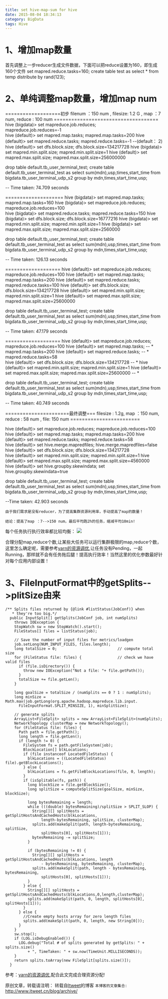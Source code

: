 ```yaml
---
title: set hive-map-sum for hive
date: 2015-08-04 18:34:13
category: BigData
tags: Hive
---
```

# 1、增加map数量

首先调整上一步reducer生成文件数据，下面可以把reduce设置为160，即生成160个文件
set mapred.reduce.tasks=160;
create table test as 
select * from temp
distribute by rand(123);

# 2、单纯调整map数量，增加map num
===================初步 filenum ：150 num , filesize: 1.2 G , map ：7 num, reduce : 100 num ====================================
hive (bigdata)> set mapreduce.job.reduces;                                                                                                           
mapreduce.job.reduces=-1                                
hive (default)> set mapred.map.tasks;
mapred.map.tasks=200
hive (default)> set mapred.reduce.tasks;
mapred.reduce.tasks=-1 --(default： 2)
hive (default)> set dfs.block.size;
dfs.block.size=134217728
hive (bigdata)> set mapred.min.split.size;
mapred.min.split.size=1
hive (default)> set mapred.max.split.size;
mapred.max.split.size=256000000


drop table default.tb_user_terminal_test;
create table default.tb_user_terminal_test as  select sum(mdn),usp,times,start_time from bigdata.tb_user_terminal_udp_s2 group by mdn,times,start_time,usp;

-- Time taken: 74.709 seconds

====================
hive (bigdata)> set mapred.map.tasks;
mapred.map.tasks=160
hive (bigdata)> set mapreduce.job.reduces;                                                                                                           
mapreduce.job.reduces=100                                
hive (bigdata)> set mapred.reduce.tasks;
mapred.reduce.tasks=150
hive (bigdata)> set dfs.block.size;
dfs.block.size=16777216
hive (bigdata)> set mapred.min.split.size;
mapred.min.split.size=1
hive (bigdata)> set mapred.max.split.size;
mapred.max.split.size=2560000
 
drop table default.tb_user_terminal_test;
create table default.tb_user_terminal_test as  select sum(mdn),usp,times,start_time from bigdata.tb_user_terminal_udp_s2 group by mdn,times,start_time,usp;

-- Time taken: 126.13 seconds

===================
hive (default)> set mapreduce.job.reduces;
mapreduce.job.reduces=100
hive (default)> set mapred.map.tasks;
mapred.map.tasks=200
hive (default)> set mapred.reduce.tasks;
mapred.reduce.tasks=100
hive (default)> set dfs.block.size;
dfs.block.size=134217728
hive (default)> set mapred.min.split.size;
mapred.min.split.size=1
hive (default)> set mapred.max.split.size;
mapred.max.split.size=25600000

drop table default.tb_user_terminal_test;
create table default.tb_user_terminal_test as  select sum(mdn),usp,times,start_time from bigdata.tb_user_terminal_udp_s2 group by mdn,times,start_time,usp;

-- Time taken: 47.179 seconds

===================
hive (default)> set mapreduce.job.reduces;
mapreduce.job.reduces=100
hive (default)> set mapred.map.tasks; -- *
mapred.map.tasks=200
hive (default)> set mapred.reduce.tasks; -- *
mapred.reduce.tasks=58        
hive (default)> set dfs.block.size; 
dfs.block.size=134217728       -- *
hive (default)> set mapred.min.split.size;
mapred.min.split.size=1
hive (default)> set mapred.max.split.size;
mapred.max.split.size=25600000   -- *

drop table default.tb_user_terminal_test;
create table default.tb_user_terminal_test as  select sum(mdn),usp,times,start_time from bigdata.tb_user_terminal_udp_s2 group by mdn,times,start_time,usp;

-- Time taken: 40.749 seconds

======================最终调整=== filesize : 1.2g, map ：150 num, reduce : 58 num , file: 150 num ========================

hive (default)> set mapreduce.job.reduces;
mapreduce.job.reduces=100
hive (default)> set mapred.map.tasks; 
mapred.map.tasks=200
hive (default)> set mapred.reduce.tasks; 
mapred.reduce.tasks=58        
hive (default)>  set hive.merge.mapredfiles;
hive.merge.mapredfiles=false
hive (default)> set dfs.block.size; 
dfs.block.size=134217728       
hive (default)> set mapred.min.split.size;
mapred.min.split.size=1
hive (default)> set mapred.max.split.size;
mapred.max.split.size=4560000   
hive (default)> set hive.groupby.skewindata;
set hive.groupby.skewindata=true

drop table default.tb_user_terminal_test;
create table default.tb_user_terminal_test as  select sum(mdn),usp,times,start_time from bigdata.tb_user_terminal_udp_s2 group by mdn,times,start_time,usp;

--Time taken: 42.903 seconds

`由于我们需求是没有reducer，为了提高集群资源利用率，手动提高了map的数量！`

`结论：提高了map ：7-->150 num，最后平均跑2h的任务，缩减平均10min!`

每个任务执行执行效率都比较均衡：
![](https://jikelab.github.io/tech-labs/screenshots/hive-map.png)

合理分配map,reduce个数,让某些大任务可以运行集群极限的map,reduce个数，这里怎么确定呢，需要参考[yarn的资源调优](https://jikelab.github.io/tech-labs/2015/07/24/yarn-resources-manager-allocation/),让任务没有Pending，一起Running，那样就不会有任务拖后腿！提高执行效率！当然这里的优化参数最好针对每个应用内部设置！

# 3、FileInputFormat中的getSplits-->plitSize由来
```
/** Splits files returned by {@link #listStatus(JobConf)} when
   * they're too big.*/ 
  public InputSplit[] getSplits(JobConf job, int numSplits)
    throws IOException {
    StopWatch sw = new StopWatch().start();
    FileStatus[] files = listStatus(job);
    
    // Save the number of input files for metrics/loadgen
    job.setLong(NUM_INPUT_FILES, files.length);
    long totalSize = 0;                           // compute total size
    for (FileStatus file: files) {                // check we have valid files
      if (file.isDirectory()) {
        throw new IOException("Not a file: "+ file.getPath());
      }
      totalSize += file.getLen();
    }

    long goalSize = totalSize / (numSplits == 0 ? 1 : numSplits);
    long minSize = Math.max(job.getLong(org.apache.hadoop.mapreduce.lib.input.
      FileInputFormat.SPLIT_MINSIZE, 1), minSplitSize);

    // generate splits
    ArrayList<FileSplit> splits = new ArrayList<FileSplit>(numSplits);
    NetworkTopology clusterMap = new NetworkTopology();
    for (FileStatus file: files) {
      Path path = file.getPath();
      long length = file.getLen();
      if (length != 0) {
        FileSystem fs = path.getFileSystem(job);
        BlockLocation[] blkLocations;
        if (file instanceof LocatedFileStatus) {
          blkLocations = ((LocatedFileStatus) file).getBlockLocations();
        } else {
          blkLocations = fs.getFileBlockLocations(file, 0, length);
        }
        if (isSplitable(fs, path)) {
          long blockSize = file.getBlockSize();
          long splitSize = computeSplitSize(goalSize, minSize, blockSize);

          long bytesRemaining = length;
          while (((double) bytesRemaining)/splitSize > SPLIT_SLOP) {
            String[][] splitHosts = getSplitHostsAndCachedHosts(blkLocations,
                length-bytesRemaining, splitSize, clusterMap);
            splits.add(makeSplit(path, length-bytesRemaining, splitSize,
                splitHosts[0], splitHosts[1]));
            bytesRemaining -= splitSize;
          }

          if (bytesRemaining != 0) {
            String[][] splitHosts = getSplitHostsAndCachedHosts(blkLocations, length
                - bytesRemaining, bytesRemaining, clusterMap);
            splits.add(makeSplit(path, length - bytesRemaining, bytesRemaining,
                splitHosts[0], splitHosts[1]));
          }
        } else {
          String[][] splitHosts = getSplitHostsAndCachedHosts(blkLocations,0,length,clusterMap);
          splits.add(makeSplit(path, 0, length, splitHosts[0], splitHosts[1]));
        }
      } else { 
        //Create empty hosts array for zero length files
        splits.add(makeSplit(path, 0, length, new String[0]));
      }
    }
    sw.stop();
    if (LOG.isDebugEnabled()) {
      LOG.debug("Total # of splits generated by getSplits: " + splits.size()
          + ", TimeTaken: " + sw.now(TimeUnit.MILLISECONDS));
    }
    return splits.toArray(new FileSplit[splits.size()]);
  }
```

参考：[yarn的资源调优](https://jikelab.github.io/tech-labs/2015/07/24/yarn-resources-manager-allocation/),配合此文完成合理资源分配! 


原创文章，转载请注明： 转载自[Itweet](http://www.itweet.cn)的博客
`本博客的文章集合:` http://www.itweet.cn/blog/archive/